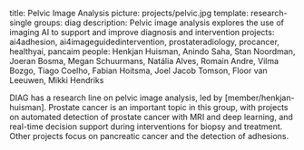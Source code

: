 title: Pelvic Image Analysis
picture: projects/pelvic.jpg
template: research-single
groups: diag
description: Pelvic image analysis explores the use of imaging AI to support and improve diagnosis and intervention
projects: ai4adhesion, ai4imageguidedintervention, prostateradiology, procancer, healthyai, pancaim
people: Henkjan Huisman, Anindo Saha, Stan Noordman, Joeran Bosma, Megan Schuurmans, Natália Alves, Romain Andre, Vilma Bozgo, Tiago Coelho, Fabian Hoitsma, Joel Jacob Tomson, Floor van Leeuwen, Mikki Hendriks

DIAG has a research line on pelvic image analysis, led by [member/henkjan-huisman]. Prostate cancer is an important topic in this group, with projects on automated detection of prostate cancer with MRI and deep learning, and real-time decision support during interventions for biopsy and treatment. Other projects focus on pancreatic cancer and the detection of adhesions.
